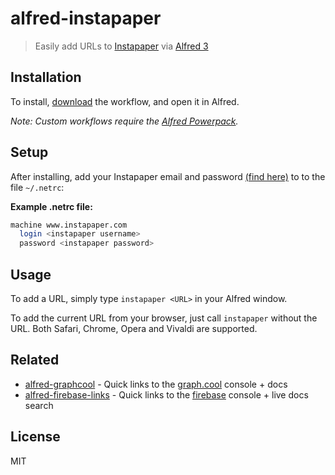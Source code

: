 # alfred-instapaper
> Easily add URLs to [Instapaper](https://www.instapaper.com/) via [Alfred 3](https://www.alfredapp.com)

## Installation
To install, [download](https://github.com/derBingle/alfred-instapaper/raw/master/alfred-instapaper.alfredworkflow) the workflow, and open it in Alfred.

*Note: Custom workflows require the [Alfred Powerpack](https://www.alfredapp.com/powerpack/).*

## Setup
After installing, add your Instapaper email and password [(find here)](https://www.instapaper.com/user) to to the file `~/.netrc`: 

**Example .netrc file:**

``` sh
machine www.instapaper.com
  login <instapaper username>
  password <instapaper password>

```

## Usage
To add a URL, simply type `instapaper <URL>` in your Alfred window.

To add the current URL from your browser, just call `instapaper` without the URL. Both Safari, Chrome, Opera and Vivaldi are supported.

## Related
-  [alfred-graphcool](https://github.com/derBingle/alfred-graphcool) - Quick links to the [graph.cool](https://www.graph.cool) console + docs
-  [alfred-firebase-links](https://github.com/derBingle/alfred-firebase-links) - Quick links to the [firebase](https://firebase.google.com) console + live docs search

## License
MIT 
